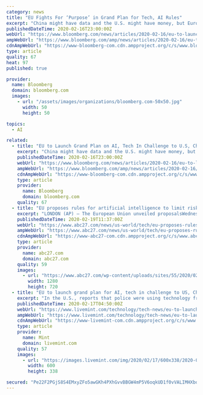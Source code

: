 ```yaml
---
category: news
title: "EU Fights For ‘Purpose’ in Grand Plan for Tech, AI Rules"
excerpt: "China might have data and the U.S. might have money, but Europe has purpose. That’s the message European Union tech czar Margrethe Vestager aims to convey on Wednesday when she unveils plans to help the bloc compete with the U."
publishedDateTime: 2020-02-16T23:00:00Z
webUrl: "https://www.bloomberg.com/news/articles/2020-02-16/eu-to-launch-grand-plan-on-ai-tech-in-challenge-to-u-s-china"
ampWebUrl: "https://www.bloomberg.com/amp/news/articles/2020-02-16/eu-to-launch-grand-plan-on-ai-tech-in-challenge-to-u-s-china"
cdnAmpWebUrl: "https://www-bloomberg-com.cdn.ampproject.org/c/s/www.bloomberg.com/amp/news/articles/2020-02-16/eu-to-launch-grand-plan-on-ai-tech-in-challenge-to-u-s-china"
type: article
quality: 67
heat: 97
published: true

provider:
  name: Bloomberg
  domain: bloomberg.com
  images:
    - url: "/assets/images/organizations/bloomberg.com-50x50.jpg"
      width: 50
      height: 50

topics:
  - AI

related:
  - title: "EU to Launch Grand Plan on AI, Tech In Challenge to U.S, China"
    excerpt: "China might have data and the U.S. might have money, but Europe has purpose. That’s the message European Union tech czar Margrethe Vestager aims to convey on Wednesday when she unveils plans to help the bloc compete with the U."
    publishedDateTime: 2020-02-16T23:00:00Z
    webUrl: "https://www.bloomberg.com/news/articles/2020-02-16/eu-to-launch-grand-plan-on-ai-tech-in-challenge-to-u-s-china"
    ampWebUrl: "https://www.bloomberg.com/amp/news/articles/2020-02-16/eu-to-launch-grand-plan-on-ai-tech-in-challenge-to-u-s-china"
    cdnAmpWebUrl: "https://www-bloomberg-com.cdn.ampproject.org/c/s/www.bloomberg.com/amp/news/articles/2020-02-16/eu-to-launch-grand-plan-on-ai-tech-in-challenge-to-u-s-china"
    type: article
    provider:
      name: Bloomberg
      domain: bloomberg.com
    quality: 67
  - title: "EU proposes rules for artificial intelligence to limit risks"
    excerpt: "LONDON (AP) — The European Union unveiled proposalsWednesday to regulate artificial intelligence that call for strict rules ... German government ministers announced plans to require companies like Facebook and YouTube to report certain forms of hate ..."
    publishedDateTime: 2020-02-19T11:37:00Z
    webUrl: "https://www.abc27.com/news/us-world/tech/eu-proposes-rules-for-artificial-intelligence-to-limit-risks/"
    ampWebUrl: "https://www.abc27.com/news/us-world/tech/eu-proposes-rules-for-artificial-intelligence-to-limit-risks/amp/"
    cdnAmpWebUrl: "https://www-abc27-com.cdn.ampproject.org/c/s/www.abc27.com/news/us-world/tech/eu-proposes-rules-for-artificial-intelligence-to-limit-risks/amp/"
    type: article
    provider:
      name: abc27.com
      domain: abc27.com
    quality: 59
    images:
      - url: "https://www.abc27.com/wp-content/uploads/sites/55/2020/02/26a5d5519fb44b4cbb90a8135709a722.jpg?w=1280&h=720&crop=1"
        width: 1280
        height: 720
  - title: "EU to launch grand plan for AI, tech in challenge to US, China"
    excerpt: "In the U.S., reports that police were using technology from Clearview AI -- a startup that’s scraped billions of photos from social media accounts with the aim of helping law enforcement find suspects without criminal records -- caused a backlash from privacy groups and lawmakers.The same groups are urging legislation to prevent abuses of a ..."
    publishedDateTime: 2020-02-17T04:50:00Z
    webUrl: "https://www.livemint.com/technology/tech-news/eu-to-launch-grand-plan-for-ai-tech-in-challenge-to-us-china-11581912099688.html"
    ampWebUrl: "https://www.livemint.com/technology/tech-news/eu-to-launch-grand-plan-for-ai-tech-in-challenge-to-us-china/amp-11581912099688.html"
    cdnAmpWebUrl: "https://www-livemint-com.cdn.ampproject.org/c/s/www.livemint.com/technology/tech-news/eu-to-launch-grand-plan-for-ai-tech-in-challenge-to-us-china/amp-11581912099688.html"
    type: article
    provider:
      name: Mint
      domain: livemint.com
    quality: 57
    images:
      - url: "https://images.livemint.com/img/2020/02/17/600x338/2020-01-30T114805Z_148678691_RC2BQE9Y9Q8L_RTRMADP_3_EU-ANTITRUST_1581912675356_1581912712630.JPG"
        width: 600
        height: 338

secured: "Pe22F2PGjS8S4EMxyZFo5awGKh4PXhGvvBBGW4mP5V6oqkUD1f0vVALIMHXbq0+vz1V/y/WlVgSGA7dt223KhNaOzuWQMct66TEyOeolFxiyNqzMiEo4U6cBfeBGsymbGd2t0A9nw4ZuoLYEpDeAtNTDD3xA2bpN/ulBkruKot5NMqo2eOVoB83Xtqvr3TMerDt8VGCybgZU7ugIQGBQPKc6PV05SLyeLNmiSOZe6TvMkg/1EJf5s1zPTDf2F0cMxTjl+SEsKHgG2+OUj/3KQ+LSxanlYjdv3xLx7PBLW0O/yEr7FT8/4WvuCgJb/7PwZtkN7DL6wfZELB4tFBivxI+y40tsIeDY3ySPkv1fP/W5j8GjVeHvk4Y1rUUa0++dtxKrlgo2GmebtkhIrYht0xdv6/9QplxLA5XjOk3ZZ80Y/NFkBoY2hiuMuiOHqEZFMBD3nOMjjcoieONsDT68/yQVns5/1C7DU1LoIWhar/U=;8QIWMyEQ9SkCKBpYR8xZCA=="
---
```


